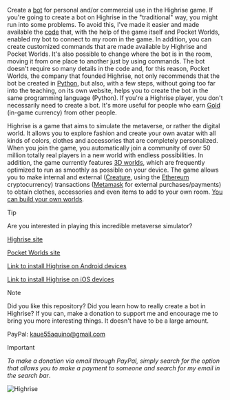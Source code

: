 Create a [bot](https://www.cloudflare.com/learning/bots/what-is-a-bot/) for personal and/or commercial use in the Highrise game.
If you're going to create a bot on Highrise in the "traditional" way, you might run into some problems. To avoid this, I've made it easier and made available the [code](https://github.com/Kauntfy/Highrise-Bot/blob/main/main.py) that, with the help of the game itself and Pocket Worlds, enabled my bot to connect to my room in the game.
In addition, you can create customized commands that are made available by Highrise and Pocket Worlds. It's also possible to change where the bot is in the room, moving it from one place to another just by using commands.
The bot doesn't require so many details in the code and, for this reason, Pocket Worlds, the company that founded Highrise, not only recommends that the bot be created in [Python](https://docs.python.org), but also, with a few steps, without going too far into the teaching, on its own website, helps you to create the bot in the same programming language (Python).
If you're a Highrise player, you don't necessarily need to create a bot. It's more useful for people who earn [Gold](https://highrise.game/shop) (in-game currency) from other people.

Highrise is a game that aims to simulate the metaverse, or rather the digital world. It allows you to explore fashion and create your own avatar with all kinds of colors, clothes and accessories that are completely personalized.
When you join the game, you automatically join a community of over 50 million totally real players in a new world with endless possibilities. In addition, the game currently features [3D worlds](https://high.rs/world?id=65ea0162bfc526aad57b32ef), which are frequently optimized to run as smoothly as possible on your device.
The game allows you to make internal and external ([Creature](https://market.immutable.com/collections/0xb0e827c9ab5e68d243f707f832b756981987f704), using the [Ethereum](https://www.binance.com/price/ethereum) cryptocurrency) transactions ([Metamask](https://metamask.io/) for external purchases/payments) to obtain clothes, accessories and even items to add to your own room. [You can build your own worlds](https://create.highrise.game/highrise-studio).

> [!TIP]
> Are you interested in playing this incredible metaverse simulator?

[Highrise site](https://highrise.game/)

[Pocket Worlds site](https://www.pocketworlds.com)

[Link to install Highrise on Android devices](https://play.google.com/store/apps/details?id=com.pz.life.android)

[Link to install Highrise on iOS devices](https://apps.apple.com/us/app/highrise-avatar-chat-games/id924589795)

> [!NOTE]
> Did you like this repository? Did you learn how to really create a bot in Highrise? If you can, make a donation to support me and encourage me to bring you more interesting things. It doesn't have to be a large amount.

PayPal: kaue55aquino@gmail.com

> [!IMPORTANT]
> _To make a donation via email through PayPal, simply search for the option that allows you to make a payment to someone and search for my email in the search bar_.

![Highrise](https://images.app.goo.gl/1u295ZWHcHR9TDx57)